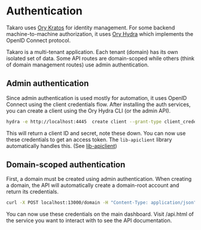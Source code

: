 # Authentication

Takaro uses [Ory Kratos](https://www.ory.sh/kratos/) for identity management. For some backend machine-to-machine authorization, it uses [Ory Hydra](https://www.ory.sh/hydra/) which implements the OpenID Connect protocol.

Takaro is a multi-tenant application. Each tenant (domain) has its own isolated set of data. Some API routes are domain-scoped while others (think of domain management routes) use admin authentication.


## Admin authentication

Since admin authentication is used mostly for automation, it uses OpenID Connect using the client credentials flow. After installing the auth services, you can create a client using the Ory Hydra CLI (or the admin API).

```sh
hydra -e http://localhost:4445  create client --grant-type client_credentials --audience t:api:admin --format json
```

This will return a client ID and secret, note these down. You can now use these credentials to get an access token. The `lib-apiclient` library automatically handles this. (See [lib-apiclient](../../packages/lib-apiclient/README.md))

## Domain-scoped authentication

First, a domain must be created using admin authentication. When creating a domain, the API will automatically create a domain-root account and return its credentials.

```sh
curl -X POST localhost:13000/domain -H "Content-Type: application/json" -u admin:${ADMIN_SECRET} --data '{"name": "test-domain"}' | jq
```

You can now use these credentials on the main dashboard. Visit /api.html of the service you want to interact with to see the API documentation.